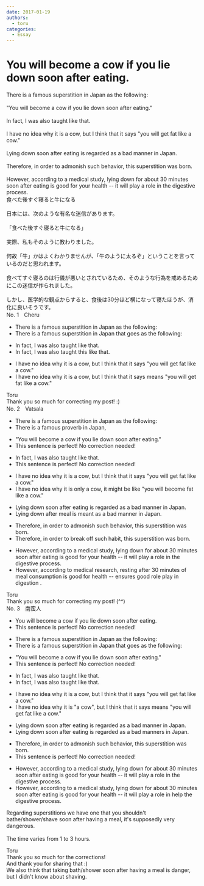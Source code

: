 ```yaml
---
date: 2017-01-19
authors:
  - toru
categories:
  - Essay
---
```


<h1 id="subject_show">You will become a cow if you lie down soon after eating.</h1>
<div class="date" hidden>Jan 19, 2017 10:14</div>
<div id="post"><div id="body_show_ori">
There is a famous superstition in Japan as the following:<br/><br/>"You will become a cow if you lie down soon after eating."<br/><br/>In fact, I was also taught like that.<br/><br/>I have no idea why it is a cow, but I think that it says "you will get fat like a cow."<br/><br/>Lying down soon after eating is regarded as a bad manner in Japan.<br/><br/>Therefore, in order to admonish such behavior, this superstition was born.<br/><br/>However, according to a medical study, lying down for about 30 minutes soon after eating is good for your health -- it will play a role in the digestive process.
</div></div>

<!-- more -->

<div id="post_ja"><div id="body_show_mo">
食べた後すぐ寝ると牛になる<br/><br/>日本には、次のような有名な迷信があります。<br/><br/>「食べた後すぐ寝ると牛になる」<br/><br/>実際、私もそのように教わりました。<br/><br/>何故「牛」かはよくわかりませんが、「牛のように太るぞ」ということを言っているのだと思われます。<br/><br/>食べてすぐ寝るのは行儀が悪いとされているため、そのような行為を戒めるためにこの迷信が作られました。<br/><br/>しかし、医学的な観点からすると、食後は30分ほど横になって寝たほうが、消化に良いそうです。
</div></div>
<div id="block"><div class="first_name"> No. 1　<span class="just_name">Cheru</span></div><div id="block2">
<ul class="correction_field">
<li class="incorrect">There is a famous superstition in Japan as the following:</li>
<li class="corrected correct">
There is a famous superstition in Japan <span class="f_red">that goes</span> as the following:
</li>
</ul>
<ul class="correction_field">
<li class="incorrect">In fact, I was also taught like that.</li>
<li class="corrected correct">
In fact, I was also taught <span class="f_red">this </span><span class="sline"><span class="f_gray">like that</span></span>.
</li>
</ul>
<ul class="correction_field">
<li class="incorrect">I have no idea why it is a cow, but I think that it says "you will get fat like a cow."</li>
<li class="corrected correct">
I have no idea why it is a cow, but I think that it <span class="sline"><span class="f_gray">says</span></span> <span class="f_red">means</span> "you will get fat like a cow."
</li>
</ul>
</div><div class="name"><span class="just_name">Toru</span><br>
Thank you so much for correcting my post! :)
</div>
</div>
<div id="block"><div class="first_name"> No. 2　<span class="just_name">Vatsala</span></div><div id="block2">
<ul class="correction_field">
<li class="incorrect">There is a famous superstition in Japan as the following:</li>
<li class="corrected correct">
There is a famous proverb in Japan,
</li>
</ul>
<ul class="correction_field">
<li class="incorrect">"You will become a cow if you lie down soon after eating."</li>
<li class="corrected perfect">This sentence is perfect! No correction needed!</li>
</ul>
<ul class="correction_field">
<li class="incorrect">In fact, I was also taught like that.</li>
<li class="corrected perfect">This sentence is perfect! No correction needed!</li>
</ul>
<ul class="correction_field">
<li class="incorrect">I have no idea why it is a cow, but I think that it says "you will get fat like a cow."</li>
<li class="corrected correct">
I have no idea why it is only a cow, it might be like "you will become fat like a cow."
</li>
</ul>
<ul class="correction_field">
<li class="incorrect">Lying down soon after eating is regarded as a bad manner in Japan.</li>
<li class="corrected correct">
Lying down after meal is meant as a bad manner in Japan.
</li>
</ul>
<ul class="correction_field">
<li class="incorrect">Therefore, in order to admonish such behavior, this superstition was born.</li>
<li class="corrected correct">
Therefore, in order to break off such habit, this superstition was born.
</li>
</ul>
<ul class="correction_field">
<li class="incorrect">However, according to a medical study, lying down for about 30 minutes soon after eating is good for your health -- it will play a role in the digestive process.</li>
<li class="corrected correct">
However, according to medical research, resting after 30 minutes of meal consumption is good for health -- ensures good role play in digestion .
</li>
</ul>
</div><div class="name"><span class="just_name">Toru</span><br>
Thank you so much for correcting my post! (^^)
</div>
</div>
<div id="block"><div class="first_name"> No. 3　<span class="just_name">南蛮人</span></div><div id="block2">
<ul class="correction_field">
<li class="incorrect">You will become a cow if you lie down soon after eating.</li>
<li class="corrected perfect">This sentence is perfect! No correction needed!</li>
</ul>
<ul class="correction_field">
<li class="incorrect">There is a famous superstition in Japan as the following:</li>
<li class="corrected correct">
There is a famous superstition in Japan <span class="f_blue">that goes</span> as the following:
</li>
</ul>
<ul class="correction_field">
<li class="incorrect">"You will become a cow if you lie down soon after eating."</li>
<li class="corrected perfect">This sentence is perfect! No correction needed!</li>
</ul>
<ul class="correction_field">
<li class="incorrect">In fact, I was also taught like that.</li>
<li class="corrected correct">
In fact, I was also taught <span class="f_red"><span class="sline">like</span></span> that.
</li>
</ul>
<ul class="correction_field">
<li class="incorrect">I have no idea why it is a cow, but I think that it says "you will get fat like a cow."</li>
<li class="corrected correct">
I have no idea why <span class="sline"><span class="f_red">it is</span></span> <span class="f_blue">"</span>a cow<span class="f_blue">"</span>, but I think that it <span class="f_red"><span class="sline">says</span></span> <span class="f_blue">means</span> "you will get fat like a cow."
</li>
</ul>
<ul class="correction_field">
<li class="incorrect">Lying down soon after eating is regarded as a bad manner in Japan.</li>
<li class="corrected correct">
Lying down soon after eating is regarded as a bad manner<span class="f_bold"><span class="f_blue">s</span></span> in Japan.
</li>
</ul>
<ul class="correction_field">
<li class="incorrect">Therefore, in order to admonish such behavior, this superstition was born.</li>
<li class="corrected perfect">This sentence is perfect! No correction needed!</li>
</ul>
<ul class="correction_field">
<li class="incorrect">However, according to a medical study, lying down for about 30 minutes soon after eating is good for your health -- it will play a role in the digestive process.</li>
<li class="corrected correct">
However, according to a medical study, lying down for about 30 minutes soon after eating is good for your health -- it will <span class="sline"><span class="f_red">play a role</span><span class="f_red"> in</span></span> <span class="f_blue">help</span> the digestive process.
</li>
</ul>
<p class="comment_small">
 Regarding superstitions we have one that you shouldn't bathe/shower/shave soon after having a meal, it's supposedly very dangerous.
 <br/>
 <br/>
 The time varies from 1 to 3 hours.
</p>

</div><div class="name"><span class="just_name">Toru</span><br>
Thank you so much for the corrections!<br/>And thank you for sharing that :)<br/>We also think that taking bath/shower soon after having a meal is danger, but I didn't know about shaving.
</div>
</div>
